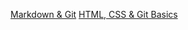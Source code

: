 [Markdown & Git](https://zhurawlenokk.github.io/rsschool-cv/cv) 
[HTML, CSS & Git Basics](https://zhurawlenokk.github.io/rsschool-cv/)
